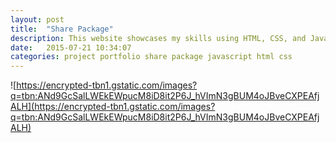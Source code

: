 ```yaml
---
layout: post
title:  "Share Package"
description: This website showcases my skills using HTML, CSS, and Javascript.
date:   2015-07-21 10:34:07
categories: project portfolio share package javascript html css
---
```



![https://encrypted-tbn1.gstatic.com/images?q=tbn:ANd9GcSalLWEkEWpucM8iD8it2P6J_hVImN3gBUM4oJBveCXPEAfjALH](https://encrypted-tbn1.gstatic.com/images?q=tbn:ANd9GcSalLWEkEWpucM8iD8it2P6J_hVImN3gBUM4oJBveCXPEAfjALH)
